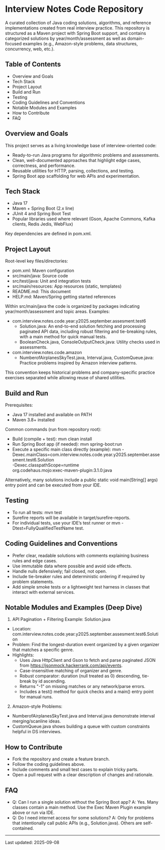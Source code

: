 # Interview Notes Code Repository

A curated collection of Java coding solutions, algorithms, and reference implementations created from real interview practice. This repository is structured as a Maven project with Spring Boot support, and contains categorized solutions by year/month/assessment as well as domain-focused examples (e.g., Amazon-style problems, data structures, concurrency, web, etc.).

## Table of Contents
- Overview and Goals
- Tech Stack
- Project Layout
- Build and Run
- Testing
- Coding Guidelines and Conventions
- Notable Modules and Examples
- How to Contribute
- FAQ

## Overview and Goals
This project serves as a living knowledge base of interview-oriented code:
- Ready-to-run Java programs for algorithmic problems and assessments.
- Clean, well-documented approaches that highlight edge cases, correctness, and performance.
- Reusable utilities for HTTP, parsing, collections, and testing.
- Spring Boot app scaffolding for web APIs and experimentation.

## Tech Stack
- Java 17
- Maven + Spring Boot (2.x line)
- JUnit 4 and Spring Boot Test
- Popular libraries used where relevant (Gson, Apache Commons, Kafka clients, Redis Jedis, WebFlux)

Key dependencies are defined in pom.xml.

## Project Layout
Root-level key files/directories:
- pom.xml: Maven configuration
- src/main/java: Source code
- src/test/java: Unit and integration tests
- src/main/resources: App resources (static, templates)
- README.md: This document
- HELP.md: Maven/Spring getting started references

Within src/main/java the code is organized by packages indicating year/month/assessment and topic areas. Examples:
- com.interview.notes.code.year.y2025.september.assesment.test6
  - Solution.java: An end-to-end solution fetching and processing paginated API data, including robust filtering and tie-breaking rules, with a main method for quick manual tests.
  - BooleanCheck.java, ConsoleOutputCheck.java: Utility checks used in assessments.
- com.interview.notes.code.amazon
  - NumberofAirplanesSkyTest.java, Interval.java, CustomQueue.java: Practice problems inspired by Amazon interview patterns.

This convention keeps historical problems and company-specific practice exercises separated while allowing reuse of shared utilities.

## Build and Run
Prerequisites:
- Java 17 installed and available on PATH
- Maven 3.8+ installed

Common commands (run from repository root):
- Build (compile + test):
  mvn clean install
- Run Spring Boot app (if needed):
  mvn spring-boot:run
- Execute a specific main class directly (example):
  mvn -Dexec.mainClass=com.interview.notes.code.year.y2025.september.assesment.test6.Solution \
      -Dexec.classpathScope=runtime \
      org.codehaus.mojo:exec-maven-plugin:3.1.0:java

Alternatively, many solutions include a public static void main(String[] args) entry point and can be executed from your IDE.

## Testing
- To run all tests:
  mvn test
- Surefire reports will be available in target/surefire-reports.
- For individual tests, use your IDE’s test runner or mvn -Dtest=FullyQualifiedTestName test.

## Coding Guidelines and Conventions
- Prefer clear, readable solutions with comments explaining business rules and edge cases.
- Use immutable data where possible and avoid side effects.
- Handle nulls defensively; fail closed, not open.
- Include tie-breaker rules and deterministic ordering if required by problem statements.
- Add simple smoke tests or a lightweight test harness in classes that interact with external services.

## Notable Modules and Examples (Deep Dive)
1) API Pagination + Filtering Example: Solution.java
- Location: com.interview.notes.code.year.y2025.september.assesment.test6.Solution
- Problem: Find the longest-duration event organized by a given organizer that matches a specific genre.
- Highlights:
  - Uses Java HttpClient and Gson to fetch and parse paginated JSON from https://jsonmock.hackerrank.com/api/events.
  - Case-insensitive matching of organizer and genre.
  - Robust comparator: duration (null treated as 0) descending, tie-break by id ascending.
  - Returns "-1" on missing matches or any network/parse errors.
  - Includes a test() method for quick checks and a main() entry point for manual runs.

2) Amazon-style Problems:
- NumberofAirplanesSkyTest.java and Interval.java demonstrate interval merging/scanline ideas.
- CustomQueue.java shows building a queue with custom constraints helpful in DS interviews.

## How to Contribute
- Fork the repository and create a feature branch.
- Follow the coding guidelines above.
- Include comments and small test cases to explain tricky parts.
- Open a pull request with a clear description of changes and rationale.

## FAQ
- Q: Can I run a single solution without the Spring Boot app?
  A: Yes. Many classes contain a main method. Use the Exec Maven Plugin example above or run via IDE.
- Q: Do I need internet access for some solutions?
  A: Only for problems that intentionally call public APIs (e.g., Solution.java). Others are self-contained.

---
Last updated: 2025-09-08